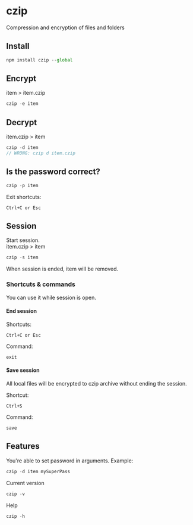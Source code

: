 # czip
Compression and encryption of files and folders

## Install
```javascript
npm install czip --global
```

## Encrypt
item > item.czip
```javascript
czip -e item
```

## Decrypt
item.czip > item
```javascript
czip -d item
// WRONG: czip d item.czip
```

## Is the password correct?
```javascript
czip -p item
```
Exit shortcuts:
```
Ctrl+C or Esc
```

## Session
Start session.  
item.czip > item
```javascript
czip -s item
```
When session is ended, item will be removed.  

### Shortcuts & commands
You can use it while session is open.  

#### End session
Shortcuts:
```
Ctrl+C or Esc
```
Command:
```
exit
```

#### Save session  
All local files will be encrypted to czip archive without ending the session.  

Shortcut:
```
Ctrl+S
```
Command:
```
save
```

## Features
You're able to set password in arguments. Example:
```javascript
czip -d item mySuperPass
```

Current version
```javascript
czip -v
```

Help
```javascript
czip -h
```
